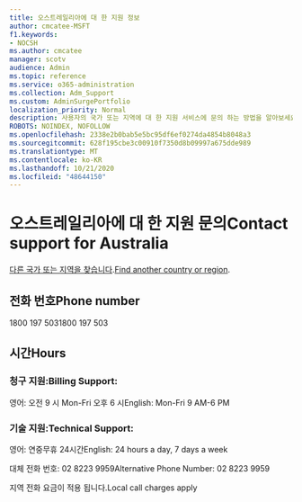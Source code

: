 ```yaml
---
title: 오스트레일리아에 대 한 지원 정보
author: cmcatee-MSFT
f1.keywords:
- NOCSH
ms.author: cmcatee
manager: scotv
audience: Admin
ms.topic: reference
ms.service: o365-administration
ms.collection: Adm_Support
ms.custom: AdminSurgePortfolio
localization_priority: Normal
description: 사용자의 국가 또는 지역에 대 한 지원 서비스에 문의 하는 방법을 알아보세요.
ROBOTS: NOINDEX, NOFOLLOW
ms.openlocfilehash: 2338e2b0bab5e5bc95df6ef0274da4854b8048a3
ms.sourcegitcommit: 628f195cbe3c00910f7350d8b09997a675dde989
ms.translationtype: MT
ms.contentlocale: ko-KR
ms.lasthandoff: 10/21/2020
ms.locfileid: "48644150"
---
```

# <a name="contact-support-for-australia"></a><span data-ttu-id="a02f9-103">오스트레일리아에 대 한 지원 문의</span><span class="sxs-lookup"><span data-stu-id="a02f9-103">Contact support for Australia</span></span>

<span data-ttu-id="a02f9-104">[다른 국가 또는 지역을 찾습니다](../contact-support-for-business-products.md).</span><span class="sxs-lookup"><span data-stu-id="a02f9-104">[Find another country or region](../contact-support-for-business-products.md).</span></span>

## <a name="phone-number"></a><span data-ttu-id="a02f9-105">전화 번호</span><span class="sxs-lookup"><span data-stu-id="a02f9-105">Phone number</span></span>
<span data-ttu-id="a02f9-106">1800 197 503</span><span class="sxs-lookup"><span data-stu-id="a02f9-106">1800 197 503</span></span>

## <a name="hours"></a><span data-ttu-id="a02f9-107">시간</span><span class="sxs-lookup"><span data-stu-id="a02f9-107">Hours</span></span>
### <a name="billing-support"></a><span data-ttu-id="a02f9-108">청구 지원:</span><span class="sxs-lookup"><span data-stu-id="a02f9-108">Billing Support:</span></span>

<span data-ttu-id="a02f9-109">영어: 오전 9 시 Mon-Fri 오후 6 시</span><span class="sxs-lookup"><span data-stu-id="a02f9-109">English: Mon-Fri 9 AM-6 PM</span></span>

### <a name="technical-support"></a><span data-ttu-id="a02f9-110">기술 지원:</span><span class="sxs-lookup"><span data-stu-id="a02f9-110">Technical Support:</span></span>

<span data-ttu-id="a02f9-111">영어: 연중무휴 24시간</span><span class="sxs-lookup"><span data-stu-id="a02f9-111">English: 24 hours a day, 7 days a week</span></span>

<span data-ttu-id="a02f9-112">대체 전화 번호: 02 8223 9959</span><span class="sxs-lookup"><span data-stu-id="a02f9-112">Alternative Phone Number: 02 8223 9959</span></span>

<span data-ttu-id="a02f9-113">지역 전화 요금이 적용 됩니다.</span><span class="sxs-lookup"><span data-stu-id="a02f9-113">Local call charges apply</span></span>
